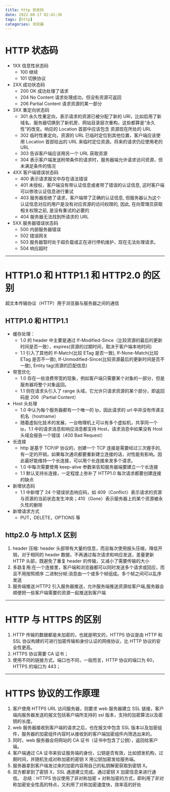 ```yaml
---
title: http 状态码
date: 2022-08-17 02:41:36
tags: [http]
categories: 浏览器
---
```

# HTTP 状态码
- 1XX 信息性状态码
  - 100 继续
  - 101 切换协议
- 2XX 成功状态码
  - 200 OK 成功处理了请求
  - 204 No Content 请求处理成功，但没有资源可返回
  - 206 Partial Content 请求资源的某一部分
- 3XX 重定向状态码
  - 301 永久性重定向，表示请求的资源已被分配了新的 URI，比如启用了新域名、服务器切换到了新机房、网站目录层次重构，这些都算是“永久性”的改变。响应的 Location 首部中应该包含 资源现在所处的 URL
  - 302 临时性重定向，资源的 URL 已临时定位到其他位置，客户端应该使用 Location 首部给出的 URL 来临时定位资源。将来的请求仍应使用老的 URL
  - 303 告诉客户端应该用另一个 URL 获取资源
  - 304 表示客户端发送附带条件的请求时，服务器端允许请求访问资源，但未满足条件的情况
- 4XX 客户端错误状态码
  - 400 表示请求报文中存在语法错误
  - 401 未授权，客户端没有带认证信息或者带了错误的认证信息, 这时客户端可以修改认证信息进行重试
  - 403 服务器拒绝了请求，客户端带了正确的认证信息, 但服务器认为这个认证信息对应的用户是没有对应资源的访问权限的, 因此, 在向管理员获取相关权限之前, 是没有重试的必要的
  - 404 服务器无法找到所请求的 URL
- 5XX 服务器错误状态码
  - 500 内部服务器错误
  - 502 错误网关
  - 503 服务器暂时处于超负载或正在进行停机维护，现在无法处理请求。
  - 504 响应超时

***
# HTTP1.0 和 HTTP1.1 和 HTTP2.0 的区别
超文本传输协议（HTTP）用于浏览器与服务器之间的通信
## HTTP1.0 和 HTTP1.1
- 缓存处理：
  - 1.0 的 header 中主要是通过 If-Modified-Since（比较资源的最后的更新时间是否一致），expires(资源的过期时间，取决于客户端本地时间)
  - 1.1 引入了其他的 If-Match(比较 ETag 是否一致), If-None-Match(比较 ETag 是否不一致), If-Unmodified-Since(比较资源最后的更新时间是否不一致), Entity tag(资源的匹配信息)
- 带宽优化
  - 1.0 存在一些浪费带宽的现象，例如客户端只需要某个对象的一部分，但是服务器将整个对象返回。
  - 1.1 则在请求头引入了 range 头域，它允许只请求资源的某个部分，即返回码是 206（Partial Content）
- Host 头处理
  - 1.0 中认为每个服务器都有一个唯一的 Ip，因此请求的 url 中并没有传递主机名（hostname）
  - 随着虚拟化技术的发展，一台物理机上可以有多个虚拟机，共享同一个 ip，1.1 中的请求消息和响应消息都支持 Host，请求消息中如果没有 Host 头域会报告一个错误（400 Bad Request）
- 长连接
  - http 是基于 TCP/IP 协议的，创建一个 TCP 连接是需要经过三次握手的,有一定的开销，如果每次通讯都要重新建立连接的话，对性能有影响。因此最好能维持一个长连接，可以用个长连接来发多个请求。
  - 1.0 中每次需要使用 keep-alive 参数来告知服务器端要建立一个长连接
  - 1.1 默认支持长连接，一定程度上弥补了 HTTP1.0 每次请求都要创建连接的缺点
- 新增状态码
  - 1.1 中新增了 24 个错误状态响应码，如 409（Conflict）表示请求的资源与资源的当前状态发生冲突；410（Gone）表示服务器上的某个资源被永久性的删除
- 新增请求方式
  - PUT，DELETE，OPTIONS 等
## http2.0 与 http1.X 区别
1. header 压缩: header 头部带有大量的信息，而且每次使用报头压缩，降低开销，对于相同的 header 数据，不再通过每次请求和响应发送，差量更新 HTTP 头部，既避免了重复 header 的传输，又减小了需要传输的大小
2. 多路复用:在一个连接里，客户端和浏览器都可以同时发送多个请求或回应，而且不用按照顺序
二进制分帧:消息由一个或多个帧组成。多个帧之间可以乱序发送
3. 服务端推送:HTTP2 引入服务器推送，允许服务端推送资源给客户端,服务器会顺便把一些客户端需要的资源一起推送到客户端
---
# HTTP 与 HTTPS 的区别
1. HTTP 传输的数据都是未加密的，也就是明文的，HTTPS 协议是由 HTTP 和 SSL 协议构建的可进行加密传输和身份认证的网络协议，比 HTTP 协议的安全性更高。
2. HTTPS 协议需要 CA 证书；
3. 使用不同的链接方式，端口也不同，一般而言，HTTP 协议的端口为 80，HTTPS 的端口为 443；
---
# HTTPS 协议的工作原理
1. 客户使用 HTTPS URL 访问服务器，则要求 web 服务器建立 SSL 链接，客户端向服务器发送的报文包括客户端所支持的 ssl 版本，支持的加密算法以及密钥的长度。
2. web 服务器接收到客户端的请求之后，也在报文中包含 SSL 版本以及加密组件，服务器的加密组件内容时从接收到的客户端加密组件内筛选出来的。
3. 同时，web 服务器会将网站的 CA 证书（证书中包含了公钥），返回给客户端。
4. 客户端通过 CA 证书来验证服务端的身份，公钥是否有效，比如颁发机构，过期时间，并随机生成对称加密的密钥 X 用公钥加密发给服务端。
5. 服务器拿到客户端发过来的加密内容用自己的私钥解密获取到密钥 X。
6. 双方都拿到了密钥 X，SSL 通道建立完成，通过密钥 X 加密信息来进行通信。 总结：HTTPS 协议使用了非对称加密 + 对称加密的方式，即利用了非对称加密安全性高的特点，又利用了对称加密速度快，效率高的好处